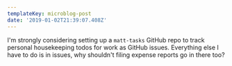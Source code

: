 ```yaml
---
templateKey: microblog-post
date: '2019-01-02T21:39:07.408Z'
---
```


I'm strongly considering setting up a `matt-tasks` GitHub repo to track personal housekeeping todos for work as GitHub issues. Everything else I have to do is in issues, why shouldn't filing expense reports go in there too?

